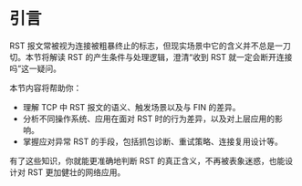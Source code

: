 # 引言

RST 报文常被视为连接被粗暴终止的标志，但现实场景中它的含义并不总是一刀切。本节将解读 RST 的产生条件与处理逻辑，澄清“收到 RST 就一定会断开连接吗”这一疑问。

本节内容将帮助你：

- 理解 TCP 中 RST 报文的语义、触发场景以及与 FIN 的差异。
- 分析不同操作系统、应用在面对 RST 时的行为差异，以及对上层应用的影响。
- 掌握应对异常 RST 的手段，包括抓包诊断、重试策略、连接复用设计等。

有了这些知识，你就能更准确地判断 RST 的真正含义，不再被表象迷惑，也能设计对 RST 更加健壮的网络应用。
